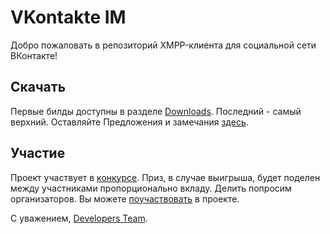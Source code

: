 ﻿VKontakte IM
============

Добро пожаловать в репозиторий XMPP-клиента для социальной сети ВКонтакте!


Скачать
---

Первые билды доступны в разделе [Downloads][dl]. Последний - самый верхний.
Оставляйте Предложения и замечания [здесь][feedback].


Участие
---

Проект участвует в [конкурсе][contest].
Приз, в случае выигрыша, будет поделен между участниками пропорционально вкладу. Делить попросим организаторов.
Вы можете [поучаствовать][part] в проекте.


С уважением, [Developers Team][dt].

[feedback]: http://vkontakte.ru/note3318920_9952575
[dl]: http://github.com/kirillzotkin/vkim/downloads
[contest]: http://vkontakte.ru/pages.php?id=27987544
[part]: http://wiki.github.com/kirillzotkin/vkim/participation
[dt]: http://vkontakte.ru/club19159134
